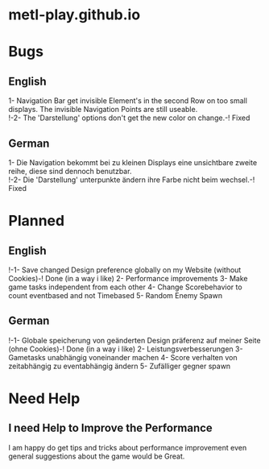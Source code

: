 # metl-play.github.io

# Bugs

## English
1- Navigation Bar get invisible Element's in the second Row on too small displays. The invisible Navigation Points are still useable. <br>
!-2- The 'Darstellung' options don't get the new color on change.-! Fixed

## German
1- Die Navigation bekommt bei zu kleinen Displays eine unsichtbare zweite reihe, diese sind dennoch benutzbar. <br>
!-2- Die 'Darstellung' unterpunkte ändern ihre Farbe nicht beim wechsel.-! Fixed


# Planned

## English
!-1- Save changed Design preference globally on my Website (without Cookies)-! Done (in a way i like)
2- Performance improvements
3- Make game tasks independent from each other
4- Change Scorebehavior to count eventbased and not Timebased
5- Random Enemy Spawn

## German
!-1- Globale speicherung von geänderten Design präferenz auf meiner Seite (ohne Cookies)-! Done (in a way i like)
2- Leistungsverbesserungen
3- Gametasks unabhängig voneinander machen
4- Score verhalten von zeitabhängig zu eventabhängig ändern
5- Zufälliger gegner spawn

# Need Help

## I need Help to Improve the Performance
I am happy do get tips and tricks about performance improvement
even general suggestions about the game would be Great.
